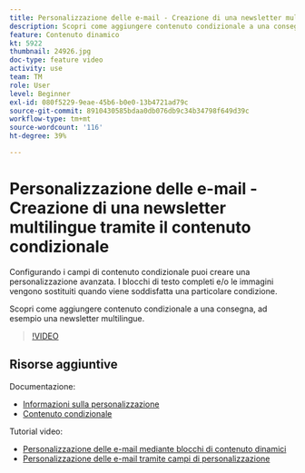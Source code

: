 ```yaml
---
title: Personalizzazione delle e-mail - Creazione di una newsletter multilingue tramite il contenuto condizionale
description: Scopri come aggiungere contenuto condizionale a una consegna, ad esempio una newsletter multilingue.
feature: Contenuto dinamico
kt: 5922
thumbnail: 24926.jpg
doc-type: feature video
activity: use
team: TM
role: User
level: Beginner
exl-id: 080f5229-9eae-45b6-b0e0-13b4721ad79c
source-git-commit: 8910430585bdaa0db076db9c34b34798f649d39c
workflow-type: tm+mt
source-wordcount: '116'
ht-degree: 39%

---
```


# Personalizzazione delle e-mail - Creazione di una newsletter multilingue tramite il contenuto condizionale

Configurando i campi di contenuto condizionale puoi creare una personalizzazione avanzata. I blocchi di testo completi e/o le immagini vengono sostituiti quando viene soddisfatta una particolare condizione.

Scopri come aggiungere contenuto condizionale a una consegna, ad esempio una newsletter multilingue.

>[!VIDEO](https://video.tv.adobe.com/v/24926?quality=12)

## Risorse aggiuntive

Documentazione:

* [Informazioni sulla personalizzazione](https://experienceleague.adobe.com/docs/campaign-classic/using/sending-messages/personalizing-deliveries/about-personalization.html?lang=en)
* [Contenuto condizionale](https://experienceleague.adobe.com/docs/campaign-classic/using/sending-messages/personalizing-deliveries/conditional-content.html?lang=en)

Tutorial video:

* [Personalizzazione delle e-mail mediante blocchi di contenuto dinamici](/help/sending-messages/email-channel/personalization-with-dynamic-content-blocks.md)
* [Personalizzazione delle e-mail tramite campi di personalizzazione](/help/sending-messages/email-channel/personalizing-emails-using-personalization-fields.md)
